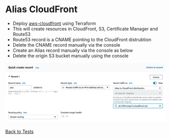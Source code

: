 # Alias CloudFront
* Deploy [aws-cloudfront](https://github.com/celidor/aws-cloudfront) using Terraform
* This will create resources in CloudFront, S3, Certificate Manager and Route53
* Route53 record is a CNAME pointing to the CloudFront distrubtion
* Delete the CNAME record manually via the console
* Create an Alias record manually via the console as below
* Delete the origin S3 bucket manually using the console

![Alt text](images/alias-cloudfront.png?raw=true "CloudFront Distribution")

[Back to Tests](..\tests.md)
